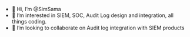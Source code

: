 - 👋 Hi, I’m @SimSama
- 👀 I’m interested in SIEM, SOC, Audit Log design and integration, all things coding. 
- 💞️ I’m looking to collaborate on Audit log integration with SIEM products
<!---
SimSama/SimSama is a ✨ special ✨ repository because its `README.md` (this file) appears on your GitHub profile.
You can click the Preview link to take a look at your changes.
--->
